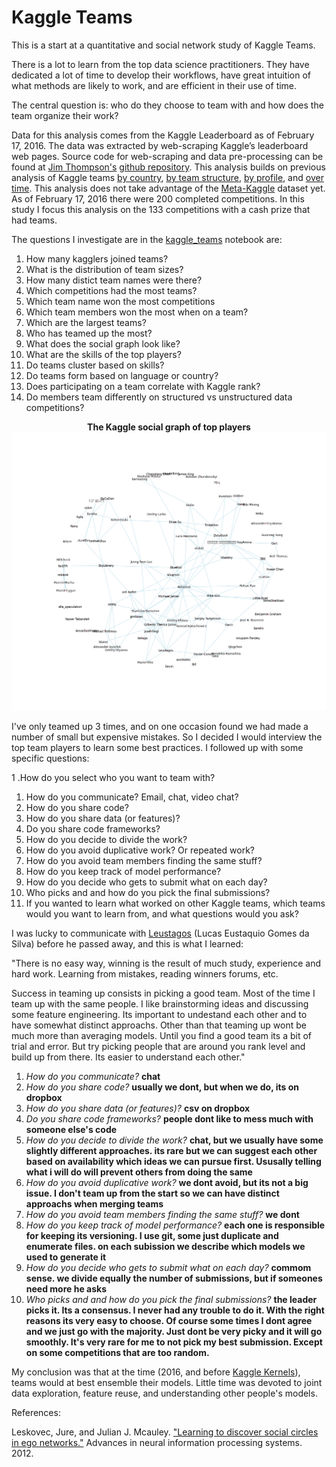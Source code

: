 Kaggle Teams
============

This is a start at a quantitative and social network study of Kaggle
Teams.

There is a lot to learn from the top data science practitioners.  They
have dedicated a lot of time to develop their workflows, have great
intuition of what methods are likely to work, and are efficient in
their use of time.

The central question is: who do they choose to team with and how does
the team organize their work?

Data for this analysis comes from the Kaggle Leaderboard as of
February 17, 2016. The data was extracted by web-scraping Kaggle’s
leaderboard web pages. Source code for web-scraping and data
pre-processing can be found at
[Jim Thompson's](https://github.com/jimthompson5802)
[github repository](https://github.com/jimthompson5802/kaggle-RScript). This
analysis builds on previous analysis of Kaggle teams
[by country](https://www.kaggle.com/jimthompson/introducing-kaggle-scripts/kaggle-competition-medal-count-analysis),
[by team structure](https://www.kaggle.com/jimthompson/introducing-kaggle-scripts/visualizing-kaggle-team-structures),
[by profile](http://notesofdabbler.github.io/201412_exploreKaggle/exploreKaggleUsers.html),
and
[over time](https://www.kaggle.com/jeffhebert/d/kaggle/meta-kaggle/kaggle-competitions-over-time).
This analysis does not take advantage of the
[Meta-Kaggle](https://www.kaggle.com/kaggle/meta-kaggle) dataset yet.
As of February 17, 2016 there were 200 completed competitions. In this
study I focus this analysis on the 133 competitions with a cash prize
that had teams.

The questions I investigate are in the [kaggle_teams](https://github.com/paulperry/kaggle/tree/master/kaggle-teams/kaggle_teams.ipynb) notebook are:

1. How many kagglers joined teams?
1. What is the distribution of team sizes?
1. How many distict team names were there?
1. Which competitions had the most teams?
1. Which team name won the most competitions
1. Which team members won the most when on a team?
1. Which are the largest teams?
1. Who has teamed up the most?
1. What does the social graph look like?
1. What are the skills of the top players?
1. Do teams cluster based on skills?
1. Do teams form based on language or country?
1. Does participating on a team correlate with Kaggle rank?
1. Do members team differently on structured vs unstructured data competitions?

<p align="center"><b>The Kaggle social graph of top players</b><br>
<img src='kaggle_teams.png'>
</p>

I've only teamed up 3 times, and on one occasion found we had made a
number of small but expensive mistakes.  So I decided I would
interview the top team players to learn some best practices. I
followed up with some specific questions:

1 .How do you select who you want to team with?
1. How do you communicate? Email, chat, video chat?
1. How do you share code?
1. How do you share data (or features)?
1. Do you share code frameworks?
1. How do you decide to divide the work?
1. How do you avoid duplicative work? Or repeated work?
1. How do you avoid team members finding the same stuff?
1. How do you keep track of model performance?
1. How do you decide who gets to submit what on each day?
1. Who picks and and how do you pick the final submissions?
1. If you wanted to learn what worked on other Kaggle teams, which
  teams would you want to learn from, and what questions would you
  ask?

I was lucky to communicate with <a
href='https://www.kaggle.com/leustagos'>Leustagos</a> (Lucas Eustaquio
Gomes da Silva) before he passed away, and this is what I learned:

"There is no easy way, winning is the result of much study, experience
and hard work. Learning from mistakes, reading winners forums, etc.

Success in teaming up consists in picking a good team. Most of the
time I team up with the same people. I like brainstorming ideas and
discussing some feature engineering. Its important to undestand each
other and to have somewhat distinct approachs. Other than that teaming
up wont be much more than averaging models. Until you find a good team
its a bit of trial and error. But try picking people that are around
you rank level and build up from there. Its easier to understand each
other."

1. *How do you communicate?* __chat__
1. *How do you share code?* __usually we dont, but when we do, its on dropbox__
1. *How do you share data (or features)?* __csv on dropbox__
1. *Do you share code frameworks?* __people dont like to mess much with someone else's code__
1. *How do you decide to divide the work?* __chat, but we usually have
  some slightly different approaches. its rare but we can suggest each
  other based on availability which ideas we can pursue
  first. Ususally telling what i will do will prevent others from doing the
  same__
1. *How do you avoid duplicative work?* __we dont avoid, but its not a
big issue. I don't team up from the start so we can have distinct
approachs when merging teams__
1. *How do you avoid team members finding the same stuff?* __we dont__
1. *How do you keep track of model performance?* __each one is
responsible for keeping its versioning. I use git, some just duplicate
and enumerate files. on each subission we describe which models we
used to generate it__
1. *How do you decide who gets to submit what on each day?* __commom
sense. we divide equally the number of submissions, but if someones
need more he asks__
1. *Who picks and and how do you pick the final submissions?* __the
leader picks it. Its a consensus. I never had any trouble to do
it. With the right reasons its very easy to choose. Of course some
times I dont agree and we just go with the majority. Just dont be very
picky and it will go smoothly.  It's very rare for me to not pick my
best submission. Except on some competitions that are too random.__

My conclusion was that at the time (2016, and before
[Kaggle Kernels](https://www.kaggle.com/kernels)), teams would at best
ensemble their models. Little time was devoted to joint data
exploration, feature reuse, and understanding other people's
models.  

References:

Leskovec, Jure, and Julian J. Mcauley. <a
href='http://papers.nips.cc/paper/4532-learning-to-discover-social-circles-in-ego-networks'>
"Learning to discover social circles in ego networks."</a> Advances in
neural information processing systems. 2012.
